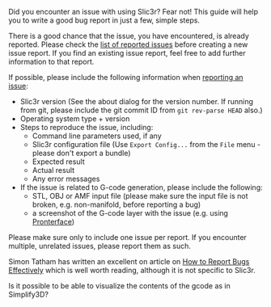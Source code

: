 Did you encounter an issue with using Slic3r? Fear not! This guide will help you to write a good bug report in just a few, simple steps.

There is a good chance that the issue, you have encountered, is already reported. Please check the [list of reported issues](https://github.com/alexrj/Slic3r/issues) before creating a new issue report. If you find an existing issue report, feel free to add further information to that report.

If possible, please include the following information when [reporting an issue](https://github.com/alexrj/Slic3r/issues/new):
* Slic3r version (See the about dialog for the version number. If running from git, please include the git commit ID from `git rev-parse HEAD` also.)
* Operating system type + version
* Steps to reproduce the issue, including:
    * Command line parameters used, if any
    * Slic3r configuration file (Use ``Export Config...`` from the ``File`` menu - please don't export a bundle)
    * Expected result
    * Actual result
    * Any error messages
* If the issue is related to G-code generation, please include the following:
    * STL, OBJ or AMF input file (please make sure the input file is not broken, e.g. non-manifold, before reporting a bug)
    * a screenshot of the G-code layer with the issue (e.g. using [Pronterface](https://github.com/kliment/Printrun))

Please make sure only to include one issue per report. If you encounter multiple, unrelated issues, please report them as such.

Simon Tatham has written an excellent on article on [How to Report Bugs Effectively](http://www.chiark.greenend.org.uk/~sgtatham/bugs.html) which is well worth reading, although it is not specific to Slic3r.

Is it possible to be able to visualize the contents of the gcode as in Simplify3D?
